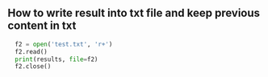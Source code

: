 ## How to write result into txt file and keep previous content in txt
```python
  f2 = open('test.txt', 'r+')
  f2.read()
  print(results, file=f2)
  f2.close()
```

## 